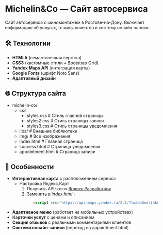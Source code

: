 # Michelin&Co — Сайт автосервиса

Сайт автосервиса с шиномонтажем в Ростове-на-Дону. Включает информацию об услугах, отзывы клиентов и систему онлайн-записи.


## 🛠 Технологии
- **HTML5** (семантическая верстка)
- **CSS3** (кастомные стили + Bootstrap Grid)
- **Yandex Maps API** (интеграция карты)
- **Google Fonts** (шрифт Noto Sans)
- **Адаптивный дизайн**

## 🌐 Структура сайта
- michelin-co/
  - css
     - styles.css # Стиль главной страницы
     - styles2.css # Стиль страницы записи
     - styles3.css # Стиль страницы уведомления
  - libs/                # Внешние библиотеки
  - img/                 # Все изображения
  - index.html           # Главная страница
  - success.html         # Страница уведомления
  - appointment.html     # Страница записи

## 🎯 Особенности
- **Интерактивная карта** с расположением сервиса
  - Настройка Яндекс.Карт
    1. Получить API-ключ [Янлекс.Разработчик](https://developer.tech.yandex.ru/services)
    2. Заменить в *index.html* :
       ```html
          <script src="https://api-maps.yandex.ru/2.1/?load=Geolink&amp;lang=ru_RU&amp;apikey=<полученный api-ключ>" type="text/javascript"></script>
       ```
- **Адаптивное меню** (работает на мобильных устройствах)
- **Карточки услуг** с ценами и описанием
- **Секция отзывов** с реальными комментариями клиентов
- **Система онлайн-записи** (переход на appointment.html)

